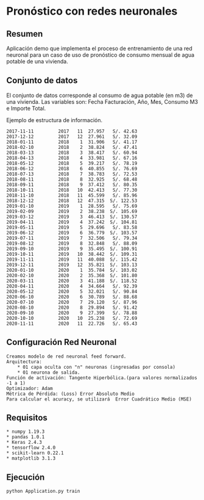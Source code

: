 # Pronóstico con redes neuronales

## Resumen

Aplicación demo que implementa el proceso de entrenamiento de una red neuronal para un caso de uso de pronóstico de consumo mensual de agua potable de una vivienda.

## Conjunto de datos

El conjunto de datos corresponde al consumo de agua potable (en m3) de una vivienda. Las variables son: Fecha Facturación, Año, Mes, Consumo M3 e Importe Total.

Ejemplo de estructura de información.

    2017-11-11         2017   11  27.957   S/. 42.63
    2017-12-12         2017   12  27.961   S/. 32.09
    2018-01-11         2018    1  31.906   S/. 41.17
    2018-02-10         2018    2  38.824   S/. 47.41
    2018-03-13         2018    3  38.417   S/. 60.94
    2018-04-13         2018    4  33.981   S/. 67.16
    2018-05-12         2018    5  39.217   S/. 78.19
    2018-06-12         2018    6  40.855   S/. 76.69
    2018-07-13         2018    7  38.783   S/. 72.53
    2018-08-11         2018    8  32.925   S/. 68.48
    2018-09-11         2018    9  37.412   S/. 80.35
    2018-10-11         2018   10  42.413   S/. 77.30
    2018-11-10         2018   11  45.599   S/. 85.96
    2018-12-12         2018   12  47.315  S/. 122.53
    2019-01-10         2019    1  28.595   S/. 75.69
    2019-02-09         2019    2  38.238  S/. 105.69
    2019-03-12         2019    3  46.413  S/. 130.57
    2019-04-11         2019    4  37.242  S/. 104.81
    2019-05-11         2019    5  29.696   S/. 83.58
    2019-06-12         2019    6  36.779  S/. 103.57
    2019-07-11         2019    7  32.506   S/. 79.34
    2019-08-12         2019    8  32.848   S/. 88.09
    2019-09-10         2019    9  35.495  S/. 100.91
    2019-10-11         2019   10  38.442  S/. 109.31
    2019-11-11         2019   11  40.088  S/. 115.42
    2019-12-11         2019   12  35.821  S/. 103.13
    2020-01-10         2020    1  35.784  S/. 103.02
    2020-02-10         2020    2  35.368  S/. 101.80
    2020-03-11         2020    3  41.188  S/. 118.52
    2020-04-11         2020    4  34.664   S/. 92.39
    2020-05-12         2020    5  32.021   S/. 90.84
    2020-06-10         2020    6  30.789   S/. 88.68
    2020-07-10         2020    7  29.120   S/. 87.96
    2020-08-10         2020    8  29.894   S/. 91.42
    2020-09-10         2020    9  27.399   S/. 78.88
    2020-10-10         2020   10  25.238   S/. 72.69
    2020-11-11         2020   11  22.726   S/. 65.43

## Configuración Red Neuronal

    Creamos modelo de red neuronal feed forward.
    Arquitectura:
        * 01 capa oculta con "n" neuronas (ingresadas por consola)
        * 01 neurona de salida.
    Función de activación: Tangente Hiperbólica.(para valores normalizados -1 a 1)
    Optimizador: Adam
    Métrica de Pérdida: (Loss) Error Absoluto Medio
    Para calcular el acuracy, se utilizará  Error Cuadrático Medio (MSE)

## Requisitos

    * numpy 1.19.3
    * pandas 1.0.1   
    * Keras 2.4.3
    * tensorflow 2.4.0
    * scikit-learn 0.22.1
    * matplotlib 3.1.3

## Ejecución

    python Application.py train

